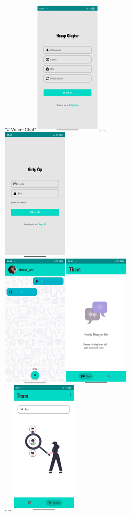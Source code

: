 "# Voice-Chat" 
<img src="https://github.com/uyaribrahim/Voice-Chat/blob/main/screenshots/register.jpg" widht="200" height="400" />
......
<img src="https://github.com/uyaribrahim/Voice-Chat/blob/main/screenshots/login.jpg" widht="200" height="400" /><br/>
<img src="https://github.com/uyaribrahim/Voice-Chat/blob/main/screenshots/chat.jpg" widht="200" height="400" />
<img src="https://github.com/uyaribrahim/Voice-Chat/blob/main/screenshots/contacts.jpg" widht="200" height="400" /><br/>
......
<img src="https://github.com/uyaribrahim/Voice-Chat/blob/main/screenshots/search.jpg" widht="200" height="400" />
